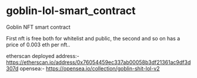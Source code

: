 # goblin-lol-smart_contract
Goblin NFT smart contract

First nft is free both for whitelist and public, the second and so on has a price of 0.003 eth per nft..

etherscan deployed address:- https://etherscan.io/address/0x76054459ec337ab00058b3df21361ac9df3d307d
opensea:- https://opensea.io/collection/goblin-shit-lol-v2
